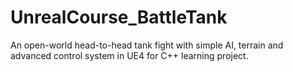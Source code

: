 # UnrealCourse_BattleTank
An open-world head-to-head tank fight with simple AI, terrain and advanced control system in UE4 for C++ learning project.
